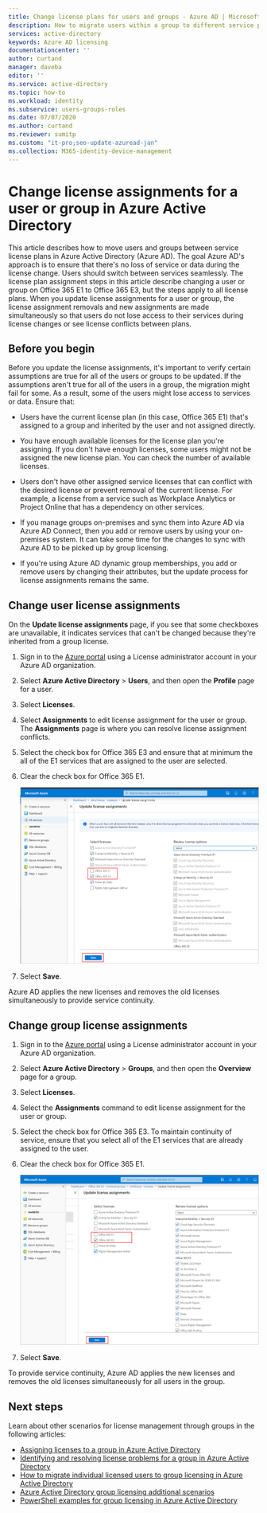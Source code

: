 ```yaml
---
title: Change license plans for users and groups - Azure AD | Microsoft Docs
description: How to migrate users within a group to different service plans using group licensing in Azure Active Directory
services: active-directory
keywords: Azure AD licensing
documentationcenter: ''
author: curtand
manager: daveba
editor: ''
ms.service: active-directory
ms.topic: how-to
ms.workload: identity
ms.subservice: users-groups-roles
ms.date: 07/07/2020
ms.author: curtand
ms.reviewer: sumitp
ms.custom: "it-pro;seo-update-azuread-jan"
ms.collection: M365-identity-device-management
---
```


# Change license assignments for a user or group in Azure Active Directory

This article describes how to move users and groups between service license plans in Azure Active Directory (Azure AD). The goal Azure AD's approach is to ensure that there's no loss of service or data during the license change. Users should switch between services seamlessly. The license plan assignment steps in this article describe changing a user or group on Office 365 E1 to Office 365 E3, but the steps apply to all license plans. When you update license assignments for a user or group, the license assignment removals and new assignments are made simultaneously so that users do not lose access to their services during license changes or see license conflicts between plans.

## Before you begin

Before you update the license assignments, it's important to verify certain assumptions are true for all of the users or groups to be updated. If the assumptions aren't true for all of the users in a group, the migration might fail for some. As a result, some of the users might lose access to services or data. Ensure that:

- Users have the current license plan (in this case, Office 365 E1) that's assigned to a group and inherited by the user and not assigned directly.

- You have enough available licenses for the license plan you're assigning. If you don't have enough licenses, some users might not be assigned the new license plan. You can check the number of available licenses.

- Users don't have other assigned service licenses that can conflict with the desired license or prevent removal of the current license. For example, a license from a service such as Workplace Analytics or Project Online that has a dependency on other services.

- If you manage groups on-premises and sync them into Azure AD via Azure AD Connect, then you add or remove users by using your on-premises system. It can take some time for the changes to sync with Azure AD to be picked up by group licensing.

- If you're using Azure AD dynamic group memberships, you add or remove users by changing their attributes, but the update process for license assignments remains the same.

## Change user license assignments

On the **Update license assignments** page, if you see that some checkboxes are unavailable, it indicates services that can't be changed because they're inherited from a group license.

1. Sign in to the [Azure portal](https://portal.azure.com/) using a License administrator account in your Azure AD organization.
1. Select **Azure Active Directory** > **Users**, and then open the **Profile** page for a user.
1. Select **Licenses**.
1. Select **Assignments** to edit license assignment for the user or group. The **Assignments** page is where you can resolve license assignment conflicts.
1. Select the check box for Office 365 E3 and ensure that at minimum the all of the E1 services that are assigned to the user are selected.
1. Clear the check box for Office 365 E1.

    ![license assignments page for a user showing Office 365 E1 cleared and Office 365 E3 selected](media/licensing-groups-change-licenses/update-user-license-assignments.png)

1. Select **Save**.

Azure AD applies the new licenses and removes the old licenses simultaneously to provide service continuity.

## Change group license assignments

1. Sign in to the [Azure portal](https://portal.azure.com/) using a License administrator account in your Azure AD organization.
1. Select **Azure Active Directory** > **Groups**, and then open the **Overview** page for a group.
1. Select **Licenses**.
1. Select the **Assignments** command to edit license assignment for the user or group.
1. Select the check box for Office 365 E3. To maintain continuity of service, ensure that you select all of the E1 services that are already assigned to the user.
1. Clear the check box for Office 365 E1.

    ![Select the Assignments command on a user or group Licenses page](media/licensing-groups-change-licenses/update-group-license-assignments.png)

1. Select **Save**.

To provide service continuity, Azure AD applies the new licenses and removes the old licenses simultaneously for all users in the group.

## Next steps

Learn about other scenarios for license management through groups in the following articles:

- [Assigning licenses to a group in Azure Active Directory](../users-groups-roles/licensing-groups-assign.md)
- [Identifying and resolving license problems for a group in Azure Active Directory](../users-groups-roles/licensing-groups-resolve-problems.md)
- [How to migrate individual licensed users to group licensing in Azure Active Directory](../users-groups-roles/licensing-groups-migrate-users.md)
- [Azure Active Directory group licensing additional scenarios](../users-groups-roles/licensing-group-advanced.md)
- [PowerShell examples for group licensing in Azure Active Directory](../users-groups-roles/licensing-ps-examples.md)
